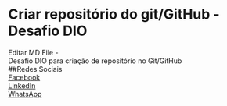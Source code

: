 # Criar repositório do git/GitHub - Desafio DIO
Editar MD File - 
<br>
Desafio DIO para criação de repositório no Git/GitHub
<br>
##Redes Sociais 
<br> 
[Facebook](https://www.facebook.com/LeoStella97/) 
<br>
[LinkedIn](https://www.linkedin.com/in/leostella97/) 
<br> 
[WhatsApp](https://wa.me/5513997333907) 
<br> 
